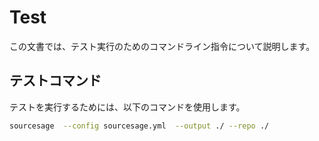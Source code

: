# Test

この文書では、テスト実行のためのコマンドライン指令について説明します。
## テストコマンド

テストを実行するためには、以下のコマンドを使用します。

```bash
sourcesage  --config sourcesage.yml  --output ./ --repo ./
```

